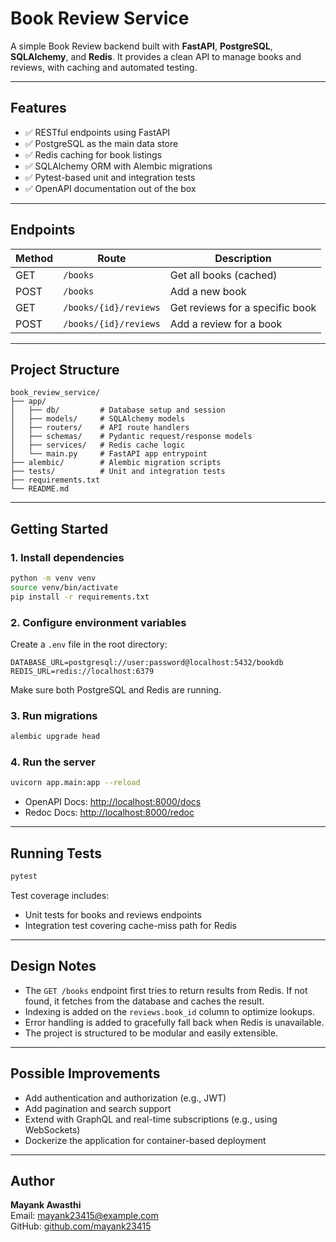 # Book Review Service

A simple Book Review backend built with **FastAPI**, **PostgreSQL**, **SQLAlchemy**, and **Redis**. It provides a clean API to manage books and reviews, with caching and automated testing.

---

## Features

- ✅ RESTful endpoints using FastAPI  
- ✅ PostgreSQL as the main data store  
- ✅ Redis caching for book listings  
- ✅ SQLAlchemy ORM with Alembic migrations  
- ✅ Pytest-based unit and integration tests  
- ✅ OpenAPI documentation out of the box  

---

## Endpoints

| Method | Route                    | Description                     |
|--------|--------------------------|---------------------------------|
| GET    | `/books`                 | Get all books (cached)          |
| POST   | `/books`                 | Add a new book                  |
| GET    | `/books/{id}/reviews`    | Get reviews for a specific book |
| POST   | `/books/{id}/reviews`    | Add a review for a book         |

---

## Project Structure

```
book_review_service/
├── app/
│   ├── db/         # Database setup and session
│   ├── models/     # SQLAlchemy models
│   ├── routers/    # API route handlers
│   ├── schemas/    # Pydantic request/response models
│   ├── services/   # Redis cache logic
│   └── main.py     # FastAPI app entrypoint
├── alembic/        # Alembic migration scripts
├── tests/          # Unit and integration tests
├── requirements.txt
└── README.md
```

---

## Getting Started

### 1. Install dependencies

```bash
python -m venv venv
source venv/bin/activate
pip install -r requirements.txt
```

### 2. Configure environment variables

Create a `.env` file in the root directory:

```
DATABASE_URL=postgresql://user:password@localhost:5432/bookdb
REDIS_URL=redis://localhost:6379
```

Make sure both PostgreSQL and Redis are running.

### 3. Run migrations

```bash
alembic upgrade head
```

### 4. Run the server

```bash
uvicorn app.main:app --reload
```

- OpenAPI Docs: [http://localhost:8000/docs](http://localhost:8000/docs)  
- Redoc Docs: [http://localhost:8000/redoc](http://localhost:8000/redoc)

---

## Running Tests

```bash
pytest
```

Test coverage includes:

- Unit tests for books and reviews endpoints
- Integration test covering cache-miss path for Redis

---

## Design Notes

- The `GET /books` endpoint first tries to return results from Redis. If not found, it fetches from the database and caches the result.
- Indexing is added on the `reviews.book_id` column to optimize lookups.
- Error handling is added to gracefully fall back when Redis is unavailable.
- The project is structured to be modular and easily extensible.

---

## Possible Improvements

- Add authentication and authorization (e.g., JWT)
- Add pagination and search support
- Extend with GraphQL and real-time subscriptions (e.g., using WebSockets)
- Dockerize the application for container-based deployment

---

## Author

**Mayank Awasthi**  
Email: mayank23415@example.com  
GitHub: [github.com/mayank23415](https://github.com/mayank23415)

